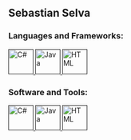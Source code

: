 ## Sebastian Selva 

<p align="center">
  
  </p>

<h3 align="left">Languages and Frameworks:</h3>
<p align="left"> 
  <a href="" target="_blank"> <img src="https://cdn.jsdelivr.net/gh/devicons/devicon/icons/csharp/csharp-original.svg" alt="C#" width="50" height="50"/> </a> 
  <a href="" target="_blank"> <img src="https://cdn.jsdelivr.net/gh/devicons/devicon/icons/java/java-original.svg" alt="Java" width="50" height="50"/> </a> 
  <a href="" target="_blank"> <img src="https://cdn.jsdelivr.net/gh/devicons/devicon/icons/html5/html5-original-wordmark.svg" alt="HTML" width="50" height="50"/> </a> 
 
</p>

<h3 align="left">Software and Tools:</h3>
<p align="left"> 
  <a href="" target="_blank"> <img src="https://cdn.jsdelivr.net/gh/devicons/devicon/icons/unity/unity-original.svg" alt="C#" width="50" height="50"/> </a> 
  <a href="" target="_blank"> <img src="https://cdn.jsdelivr.net/gh/devicons/devicon/icons/visualstudio/visualstudio-plain.svg" alt="Java" width="50" height="50"/> </a> 
  <a href="" target="_blank"> <img src="https://cdn.jsdelivr.net/gh/devicons/devicon/icons/blender/blender-original.svg" alt="HTML" width="50" height="50"/> </a> 
 
</p>


